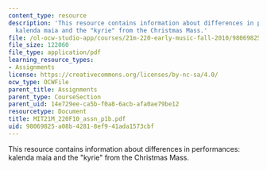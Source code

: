 ```yaml
---
content_type: resource
description: 'This resource contains information about differences in performances:
  kalenda maia and the "kyrie" from the Christmas Mass.'
file: /ol-ocw-studio-app/courses/21m-220-early-music-fall-2010/98069825a08b42818ef941ada1573cbf_MIT21M_220F10_assn_p1b.pdf
file_size: 122060
file_type: application/pdf
learning_resource_types:
- Assignments
license: https://creativecommons.org/licenses/by-nc-sa/4.0/
ocw_type: OCWFile
parent_title: Assignments
parent_type: CourseSection
parent_uid: 14e729ee-ca5b-f0a8-6acb-afa0ae79be12
resourcetype: Document
title: MIT21M_220F10_assn_p1b.pdf
uid: 98069825-a08b-4281-8ef9-41ada1573cbf
---
```

This resource contains information about differences in performances: kalenda maia and the "kyrie" from the Christmas Mass.